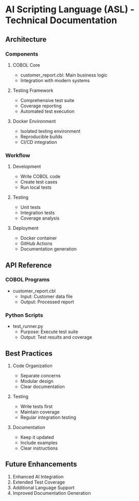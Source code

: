
# AI Scripting Language (ASL) - Technical Documentation

## Architecture

### Components
1. COBOL Core
   - customer_report.cbl: Main business logic
   - Integration with modern systems

2. Testing Framework
   - Comprehensive test suite
   - Coverage reporting
   - Automated test execution

3. Docker Environment
   - Isolated testing environment
   - Reproducible builds
   - CI/CD integration

### Workflow
1. Development
   - Write COBOL code
   - Create test cases
   - Run local tests

2. Testing
   - Unit tests
   - Integration tests
   - Coverage analysis

3. Deployment
   - Docker container
   - GitHub Actions
   - Documentation generation

## API Reference

### COBOL Programs
- customer_report.cbl
  - Input: Customer data file
  - Output: Processed report

### Python Scripts
- test_runner.py
  - Purpose: Execute test suite
  - Output: Test results and coverage

## Best Practices
1. Code Organization
   - Separate concerns
   - Modular design
   - Clear documentation

2. Testing
   - Write tests first
   - Maintain coverage
   - Regular integration testing

3. Documentation
   - Keep it updated
   - Include examples
   - Clear instructions

## Future Enhancements
1. Enhanced AI Integration
2. Extended Test Coverage
3. Additional Language Support
4. Improved Documentation Generation
